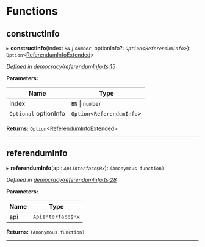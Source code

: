 

# Functions

<a id="constructinfo"></a>

##  constructInfo

▸ **constructInfo**(index: *`BN` \| `number`*, optionInfo?: *`Option`<`ReferendumInfo`>*): `Option`<[ReferendumInfoExtended](../classes/_type_referenduminfoextended_.referenduminfoextended.md)>

*Defined in [democracy/referendumInfo.ts:15](https://github.com/polkadot-js/api/blob/55cb55a/packages/api-derive/src/democracy/referendumInfo.ts#L15)*

**Parameters:**

| Name | Type |
| ------ | ------ |
| index | `BN` \| `number` |
| `Optional` optionInfo | `Option`<`ReferendumInfo`> |

**Returns:** `Option`<[ReferendumInfoExtended](../classes/_type_referenduminfoextended_.referenduminfoextended.md)>

___
<a id="referenduminfo"></a>

##  referendumInfo

▸ **referendumInfo**(api: *`ApiInterface$Rx`*): `(Anonymous function)`

*Defined in [democracy/referendumInfo.ts:28](https://github.com/polkadot-js/api/blob/55cb55a/packages/api-derive/src/democracy/referendumInfo.ts#L28)*

**Parameters:**

| Name | Type |
| ------ | ------ |
| api | `ApiInterface$Rx` |

**Returns:** `(Anonymous function)`

___

